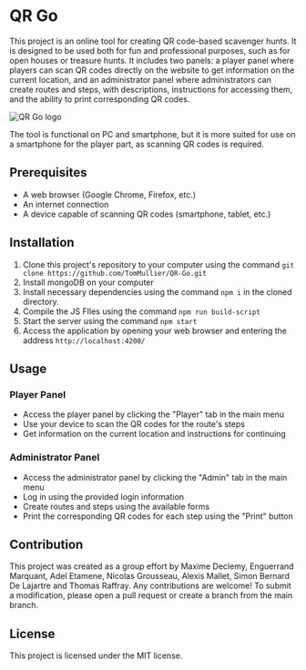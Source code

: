 # QR Go

This project is an online tool for creating QR code-based scavenger hunts. It is designed to be used both for fun and professional purposes, such as for open houses or treasure hunts. It includes two panels: a player panel where players can scan QR codes directly on the website to get information on the current location, and an administrator panel where administrators can create routes and steps, with descriptions, instructions for accessing them, and the ability to print corresponding QR codes.

![QR Go logo](https://www.zupimages.net/up/23/02/dzh6.png)

The tool is functional on PC and smartphone, but it is more suited for use on a smartphone for the player part, as scanning QR codes is required.

## Prerequisites

- A web browser (Google Chrome, Firefox, etc.)
- An internet connection
- A device capable of scanning QR codes (smartphone, tablet, etc.)

## Installation

1. Clone this project's repository to your computer using the command `git clone https://github.com/TomMullier/QR-Go.git`
2. Install mongoDB on your computer
3. Install necessary dependencies using the command `npm i` in the cloned directory.
4. Compile the JS FIles using the command `npm run build-script`
5. Start the server using the command `npm start`
6. Access the application by opening your web browser and entering the address `http://localhost:4200/`

## Usage

### Player Panel

- Access the player panel by clicking the "Player" tab in the main menu
- Use your device to scan the QR codes for the route's steps
- Get information on the current location and instructions for continuing

### Administrator Panel

- Access the administrator panel by clicking the "Admin" tab in the main menu
- Log in using the provided login information
- Create routes and steps using the available forms
- Print the corresponding QR codes for each step using the "Print" button

## Contribution

This project was created as a group effort by Maxime Declemy, Enguerrand Marquant, Adel Etamene, Nicolas Grousseau, Alexis Mallet, Simon Bernard De Lajartre and Thomas Raffray.
Any contributions are welcome! To submit a modification, please open a pull request or create a branch from the main branch.

## License

This project is licensed under the MIT license.

